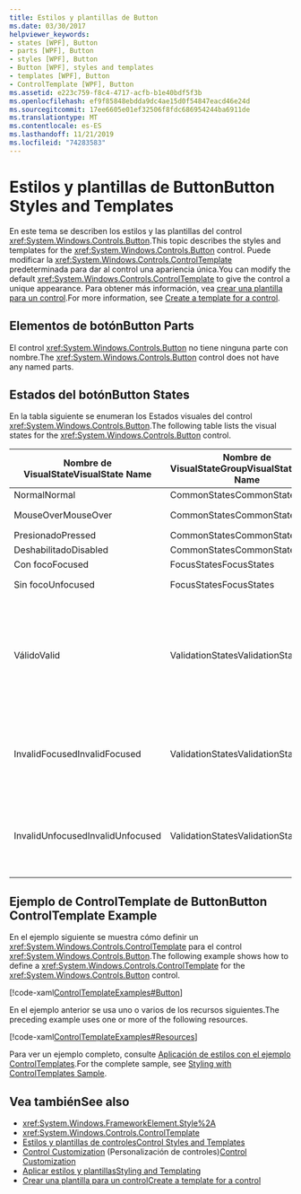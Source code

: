 ```yaml
---
title: Estilos y plantillas de Button
ms.date: 03/30/2017
helpviewer_keywords:
- states [WPF], Button
- parts [WPF], Button
- styles [WPF], Button
- Button [WPF], styles and templates
- templates [WPF], Button
- ControlTemplate [WPF], Button
ms.assetid: e223c759-f8c4-4717-acfb-b1e40bdf5f3b
ms.openlocfilehash: ef9f85848ebdda9dc4ae15d0f54847eacd46e24d
ms.sourcegitcommit: 17ee6605e01ef32506f8fdc686954244ba6911de
ms.translationtype: MT
ms.contentlocale: es-ES
ms.lasthandoff: 11/21/2019
ms.locfileid: "74283583"
---
```

# <a name="button-styles-and-templates"></a><span data-ttu-id="96e30-102">Estilos y plantillas de Button</span><span class="sxs-lookup"><span data-stu-id="96e30-102">Button Styles and Templates</span></span>
<span data-ttu-id="96e30-103">En este tema se describen los estilos y las plantillas del control <xref:System.Windows.Controls.Button>.</span><span class="sxs-lookup"><span data-stu-id="96e30-103">This topic describes the styles and templates for the <xref:System.Windows.Controls.Button> control.</span></span> <span data-ttu-id="96e30-104">Puede modificar la <xref:System.Windows.Controls.ControlTemplate> predeterminada para dar al control una apariencia única.</span><span class="sxs-lookup"><span data-stu-id="96e30-104">You can modify the default <xref:System.Windows.Controls.ControlTemplate> to give the control a unique appearance.</span></span> <span data-ttu-id="96e30-105">Para obtener más información, vea [crear una plantilla para un control](../../../desktop-wpf/themes/how-to-create-apply-template.md).</span><span class="sxs-lookup"><span data-stu-id="96e30-105">For more information, see [Create a template for a control](../../../desktop-wpf/themes/how-to-create-apply-template.md).</span></span>  
  
## <a name="button-parts"></a><span data-ttu-id="96e30-106">Elementos de botón</span><span class="sxs-lookup"><span data-stu-id="96e30-106">Button Parts</span></span>  
 <span data-ttu-id="96e30-107">El control <xref:System.Windows.Controls.Button> no tiene ninguna parte con nombre.</span><span class="sxs-lookup"><span data-stu-id="96e30-107">The <xref:System.Windows.Controls.Button> control does not have any named parts.</span></span>  
  
## <a name="button-states"></a><span data-ttu-id="96e30-108">Estados del botón</span><span class="sxs-lookup"><span data-stu-id="96e30-108">Button States</span></span>  
 <span data-ttu-id="96e30-109">En la tabla siguiente se enumeran los Estados visuales del control <xref:System.Windows.Controls.Button>.</span><span class="sxs-lookup"><span data-stu-id="96e30-109">The following table lists the visual states for the <xref:System.Windows.Controls.Button> control.</span></span>  
  
|<span data-ttu-id="96e30-110">Nombre de VisualState</span><span class="sxs-lookup"><span data-stu-id="96e30-110">VisualState Name</span></span>|<span data-ttu-id="96e30-111">Nombre de VisualStateGroup</span><span class="sxs-lookup"><span data-stu-id="96e30-111">VisualStateGroup Name</span></span>|<span data-ttu-id="96e30-112">Descripción</span><span class="sxs-lookup"><span data-stu-id="96e30-112">Description</span></span>|  
|-|-|-|  
|<span data-ttu-id="96e30-113">Normal</span><span class="sxs-lookup"><span data-stu-id="96e30-113">Normal</span></span>|<span data-ttu-id="96e30-114">CommonStates</span><span class="sxs-lookup"><span data-stu-id="96e30-114">CommonStates</span></span>|<span data-ttu-id="96e30-115">El estado predeterminado.</span><span class="sxs-lookup"><span data-stu-id="96e30-115">The default state.</span></span>|  
|<span data-ttu-id="96e30-116">MouseOver</span><span class="sxs-lookup"><span data-stu-id="96e30-116">MouseOver</span></span>|<span data-ttu-id="96e30-117">CommonStates</span><span class="sxs-lookup"><span data-stu-id="96e30-117">CommonStates</span></span>|<span data-ttu-id="96e30-118">El puntero del mouse se coloca sobre el control.</span><span class="sxs-lookup"><span data-stu-id="96e30-118">The mouse pointer is positioned over the control.</span></span>|  
|<span data-ttu-id="96e30-119">Presionado</span><span class="sxs-lookup"><span data-stu-id="96e30-119">Pressed</span></span>|<span data-ttu-id="96e30-120">CommonStates</span><span class="sxs-lookup"><span data-stu-id="96e30-120">CommonStates</span></span>|<span data-ttu-id="96e30-121">El control está presionado.</span><span class="sxs-lookup"><span data-stu-id="96e30-121">The control is pressed.</span></span>|  
|<span data-ttu-id="96e30-122">Deshabilitado</span><span class="sxs-lookup"><span data-stu-id="96e30-122">Disabled</span></span>|<span data-ttu-id="96e30-123">CommonStates</span><span class="sxs-lookup"><span data-stu-id="96e30-123">CommonStates</span></span>|<span data-ttu-id="96e30-124">El control está deshabilitado.</span><span class="sxs-lookup"><span data-stu-id="96e30-124">The control is disabled.</span></span>|  
|<span data-ttu-id="96e30-125">Con foco</span><span class="sxs-lookup"><span data-stu-id="96e30-125">Focused</span></span>|<span data-ttu-id="96e30-126">FocusStates</span><span class="sxs-lookup"><span data-stu-id="96e30-126">FocusStates</span></span>|<span data-ttu-id="96e30-127">El control tiene el foco.</span><span class="sxs-lookup"><span data-stu-id="96e30-127">The control has focus.</span></span>|  
|<span data-ttu-id="96e30-128">Sin foco</span><span class="sxs-lookup"><span data-stu-id="96e30-128">Unfocused</span></span>|<span data-ttu-id="96e30-129">FocusStates</span><span class="sxs-lookup"><span data-stu-id="96e30-129">FocusStates</span></span>|<span data-ttu-id="96e30-130">El control no tiene el foco.</span><span class="sxs-lookup"><span data-stu-id="96e30-130">The control does not have focus.</span></span>|  
|<span data-ttu-id="96e30-131">Válido</span><span class="sxs-lookup"><span data-stu-id="96e30-131">Valid</span></span>|<span data-ttu-id="96e30-132">ValidationStates</span><span class="sxs-lookup"><span data-stu-id="96e30-132">ValidationStates</span></span>|<span data-ttu-id="96e30-133">El control utiliza la clase <xref:System.Windows.Controls.Validation> y la propiedad adjunta <xref:System.Windows.Controls.Validation.HasError%2A?displayProperty=nameWithType> es `false`.</span><span class="sxs-lookup"><span data-stu-id="96e30-133">The control uses the <xref:System.Windows.Controls.Validation> class and the <xref:System.Windows.Controls.Validation.HasError%2A?displayProperty=nameWithType> attached property is `false`.</span></span>|  
|<span data-ttu-id="96e30-134">InvalidFocused</span><span class="sxs-lookup"><span data-stu-id="96e30-134">InvalidFocused</span></span>|<span data-ttu-id="96e30-135">ValidationStates</span><span class="sxs-lookup"><span data-stu-id="96e30-135">ValidationStates</span></span>|<span data-ttu-id="96e30-136">La propiedad adjunta <xref:System.Windows.Controls.Validation.HasError%2A?displayProperty=nameWithType> es `true` y el control tiene el foco.</span><span class="sxs-lookup"><span data-stu-id="96e30-136">The <xref:System.Windows.Controls.Validation.HasError%2A?displayProperty=nameWithType> attached property is `true` and the control has focus.</span></span>|  
|<span data-ttu-id="96e30-137">InvalidUnfocused</span><span class="sxs-lookup"><span data-stu-id="96e30-137">InvalidUnfocused</span></span>|<span data-ttu-id="96e30-138">ValidationStates</span><span class="sxs-lookup"><span data-stu-id="96e30-138">ValidationStates</span></span>|<span data-ttu-id="96e30-139">La propiedad adjunta <xref:System.Windows.Controls.Validation.HasError%2A?displayProperty=nameWithType> es `true` y el control no tiene el foco.</span><span class="sxs-lookup"><span data-stu-id="96e30-139">The <xref:System.Windows.Controls.Validation.HasError%2A?displayProperty=nameWithType> attached property is `true` and the control does not have focus.</span></span>|  
  
## <a name="button-controltemplate-example"></a><span data-ttu-id="96e30-140">Ejemplo de ControlTemplate de Button</span><span class="sxs-lookup"><span data-stu-id="96e30-140">Button ControlTemplate Example</span></span>  
 <span data-ttu-id="96e30-141">En el ejemplo siguiente se muestra cómo definir un <xref:System.Windows.Controls.ControlTemplate> para el control <xref:System.Windows.Controls.Button>.</span><span class="sxs-lookup"><span data-stu-id="96e30-141">The following example shows how to define a <xref:System.Windows.Controls.ControlTemplate> for the <xref:System.Windows.Controls.Button> control.</span></span>  
  
 [!code-xaml[ControlTemplateExamples#Button](~/samples/snippets/csharp/VS_Snippets_Wpf/ControlTemplateExamples/CS/resources/button.xaml#button)]  
  
 <span data-ttu-id="96e30-142">En el ejemplo anterior se usa uno o varios de los recursos siguientes.</span><span class="sxs-lookup"><span data-stu-id="96e30-142">The preceding example uses one or more of the following resources.</span></span>  
  
 [!code-xaml[ControlTemplateExamples#Resources](~/samples/snippets/csharp/VS_Snippets_Wpf/ControlTemplateExamples/CS/resources/shared.xaml#resources)]  
  
 <span data-ttu-id="96e30-143">Para ver un ejemplo completo, consulte [Aplicación de estilos con el ejemplo ControlTemplates](https://github.com/Microsoft/WPF-Samples/tree/master/Styles%20&%20Templates/IntroToStylingAndTemplating).</span><span class="sxs-lookup"><span data-stu-id="96e30-143">For the complete sample, see [Styling with ControlTemplates Sample](https://github.com/Microsoft/WPF-Samples/tree/master/Styles%20&%20Templates/IntroToStylingAndTemplating).</span></span>  
  
## <a name="see-also"></a><span data-ttu-id="96e30-144">Vea también</span><span class="sxs-lookup"><span data-stu-id="96e30-144">See also</span></span>

- <xref:System.Windows.FrameworkElement.Style%2A>
- <xref:System.Windows.Controls.ControlTemplate>
- [<span data-ttu-id="96e30-145">Estilos y plantillas de controles</span><span class="sxs-lookup"><span data-stu-id="96e30-145">Control Styles and Templates</span></span>](control-styles-and-templates.md)
- <span data-ttu-id="96e30-146">[Control Customization](control-customization.md) (Personalización de controles)</span><span class="sxs-lookup"><span data-stu-id="96e30-146">[Control Customization](control-customization.md)</span></span>
- [<span data-ttu-id="96e30-147">Aplicar estilos y plantillas</span><span class="sxs-lookup"><span data-stu-id="96e30-147">Styling and Templating</span></span>](../../../desktop-wpf/fundamentals/styles-templates-overview.md)
- [<span data-ttu-id="96e30-148">Crear una plantilla para un control</span><span class="sxs-lookup"><span data-stu-id="96e30-148">Create a template for a control</span></span>](../../../desktop-wpf/themes/how-to-create-apply-template.md)
